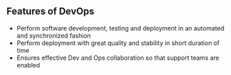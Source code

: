 ##  Features of DevOps
* Perform software development, testing and deployment  in an automated and synchronized fashion
* Perform deployment with great quality and stability in short duration of time
* Ensures effective Dev and Ops collaboration so that support teams are enabled
